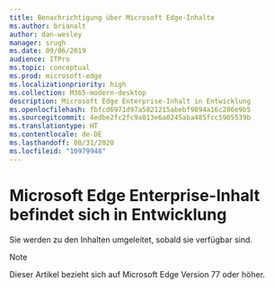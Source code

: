 ```yaml
---
title: Benachrichtigung über Microsoft Edge-Inhalte
ms.author: brianalt
author: dan-wesley
manager: srugh
ms.date: 09/06/2019
audience: ITPro
ms.topic: conceptual
ms.prod: microsoft-edge
ms.localizationpriority: high
ms.collection: M365-modern-desktop
description: Microsoft Edge Enterprise-Inhalt in Entwicklung
ms.openlocfilehash: fbfcd6971d97a5821215abebf9894a16c286e9b5
ms.sourcegitcommit: 4edbe2fc2fc9a013e6a0245aba485fcc5905539b
ms.translationtype: HT
ms.contentlocale: de-DE
ms.lasthandoff: 08/31/2020
ms.locfileid: "10979948"
---
```

# Microsoft Edge Enterprise-Inhalt befindet sich in Entwicklung

Sie werden zu den Inhalten umgeleitet, sobald sie verfügbar sind.

> [!NOTE]
> Dieser Artikel bezieht sich auf Microsoft Edge Version 77 oder höher.
